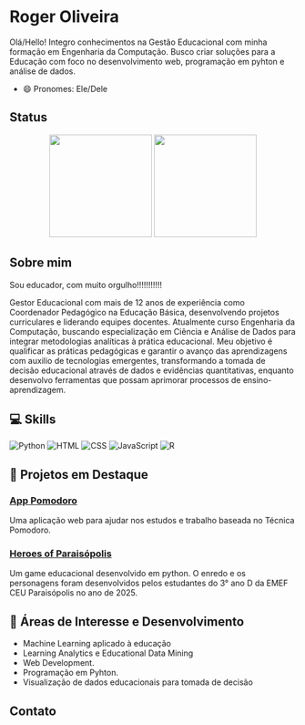 # Roger Oliveira

Olá/Hello!
Integro conhecimentos na Gestão Educacional com minha formação em Engenharia da Computação. Busco criar soluções para a Educação com foco no desenvolvimento web, programação em pyhton e análise de dados.

- 😄 Pronomes: Ele/Dele

## Status

<div align="center">

  <img height="180em" src="https://github-readme-stats.vercel.app/api?username=Rjj18&show_icons=true&theme=dracula&include_all_commits=true&count_private=true"/>
  <img height="180em" src="https://github-readme-stats.vercel.app/api/top-langs/?username=Rjj18&layout=compact&langs_count=7&theme=dracula"/>

</div>

## Sobre mim

Sou educador, com muito orgulho!!!!!!!!!!! 

Gestor Educacional com mais de 12 anos de experiência como Coordenador Pedagógico na Educação Básica, desenvolvendo projetos curriculares e liderando equipes docentes. Atualmente curso Engenharia da Computação, buscando especialização em Ciência e Análise de Dados para integrar metodologias analíticas à prática educacional. Meu objetivo é qualificar as práticas pedagógicas e garantir o avanço das aprendizagens com auxilio de tecnologias emergentes, transformando a tomada de decisão educacional através de dados e evidências quantitativas, enquanto desenvolvo ferramentas que possam aprimorar processos de ensino-aprendizagem.

## 💻 Skills

![Python](https://img.shields.io/badge/Python-3.8%2B-blue?logo=python&logoColor=white)
![HTML](https://img.shields.io/badge/HTMLE34F26?style=for-the-badge&logo=html5&logoColor=white)
![CSS](https://img.shields.io/badge/CSS-1572B6?style=for-the-badge&logo=css3&logoColor=white)
![JavaScript](https://img.shields.io/badge/JavaScript-F7DF1E?style=for-the-badge&logo=javascript&logoColor=black)
![R](https://img.shields.io/badge/R-276DC3?style=for-the-badge&logo=r&logoColor=white)

## 🔭 Projetos em Destaque

### [App Pomodoro](https://github.com/Rjj18/App-Pomodoro)
Uma aplicação web para ajudar nos estudos e trabalho baseada no Técnica Pomodoro.

### [Heroes of Paraisópolis](https://github.com/Rjj18/Heroes-of-Paraisopolis)
Um game educacional desenvolvido em python. O enredo e os personagens foram desenvolvidos pelos estudantes do 3° ano D da EMEF CEU Paraisópolis no ano de 2025.


## 🌱 Áreas de Interesse e Desenvolvimento

- Machine Learning aplicado à educação
- Learning Analytics e Educational Data Mining
- Web Development.
- Programação em Pyhton.
- Visualização de dados educacionais para tomada de decisão


## Contato



<!--
**Rjj18/Rjj18** is a ✨ _special_ ✨ repository because its `README.md` (this file) appears on your GitHub profile.

Here are some ideas to get you started:

- 🔭 I’m currently working on ...
- 🌱 I’m currently learning ...
- 👯 I’m looking to collaborate on ...
- 🤔 I’m looking for help with ...
- 💬 Ask me about ...
- 📫 How to reach me: ...
- 😄 Pronouns: ...
- ⚡ Fun fact: ...
-->
